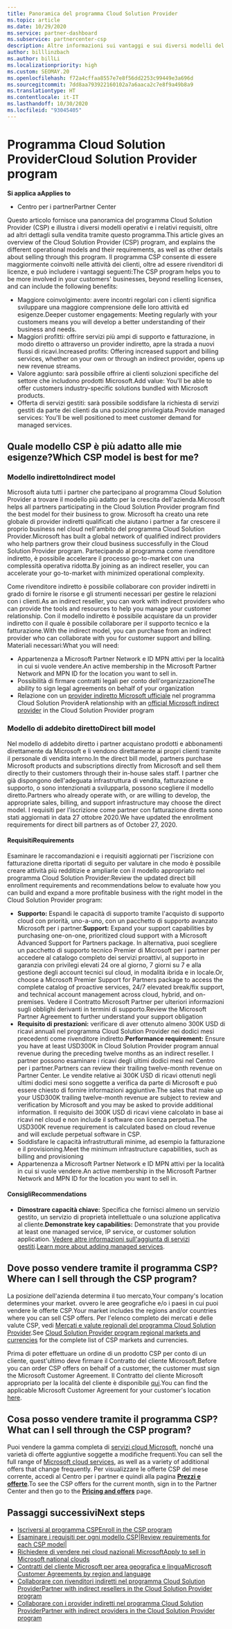 ```yaml
---
title: Panoramica del programma Cloud Solution Provider
ms.topic: article
ms.date: 10/29/2020
ms.service: partner-dashboard
ms.subservice: partnercenter-csp
description: Altre informazioni sui vantaggi e sui diversi modelli del programma Cloud Solution Provider(CSP) per favorire la crescita aziendale con nuovi clienti e nuove competenze.
author: billlinzbach
ms.author: billLi
ms.localizationpriority: high
ms.custom: SEOMAY.20
ms.openlocfilehash: f72a4cffaa8557e7e8f56dd2253c99449e3a696d
ms.sourcegitcommit: 7dd8aa793922160102a7a6aaca2c7e8f9a49b8a9
ms.translationtype: HT
ms.contentlocale: it-IT
ms.lasthandoff: 10/30/2020
ms.locfileid: "93045405"
---
```

# <a name="cloud-solution-provider-program"></a><span data-ttu-id="0cf92-103">Programma Cloud Solution Provider</span><span class="sxs-lookup"><span data-stu-id="0cf92-103">Cloud Solution Provider program</span></span> 

<span data-ttu-id="0cf92-104">**Si applica a**</span><span class="sxs-lookup"><span data-stu-id="0cf92-104">**Applies to**</span></span>

- <span data-ttu-id="0cf92-105">Centro per i partner</span><span class="sxs-lookup"><span data-stu-id="0cf92-105">Partner Center</span></span>

<span data-ttu-id="0cf92-106">Questo articolo fornisce una panoramica del programma Cloud Solution Provider (CSP) e illustra i diversi modelli operativi e i relativi requisiti, oltre ad altri dettagli sulla vendita tramite questo programma.</span><span class="sxs-lookup"><span data-stu-id="0cf92-106">This article gives an overview of the Cloud Solution Provider (CSP) program, and explains the different operational models and their requirements, as well as other details about selling through this program.</span></span>  <span data-ttu-id="0cf92-107">Il programma CSP consente di essere maggiormente coinvolti nelle attività dei clienti, oltre ad essere rivenditori di licenze, e può includere i vantaggi seguenti:</span><span class="sxs-lookup"><span data-stu-id="0cf92-107">The CSP program helps you to be more involved in your customers' businesses, beyond reselling licenses, and can include the following benefits:</span></span> 

- <span data-ttu-id="0cf92-108">Maggiore coinvolgimento: avere incontri regolari con i clienti significa sviluppare una maggiore comprensione delle loro attività ed esigenze.</span><span class="sxs-lookup"><span data-stu-id="0cf92-108">Deeper customer engagements: Meeting regularly with your customers means you will develop a better understanding of their business and needs.</span></span>
- <span data-ttu-id="0cf92-109">Maggiori profitti: offrire servizi più ampi di supporto e fatturazione, in modo diretto o attraverso un provider indiretto, apre la strada a nuovi flussi di ricavi.</span><span class="sxs-lookup"><span data-stu-id="0cf92-109">Increased profits: Offering increased support and billing services, whether on your own or through an indirect provider, opens up new revenue streams.</span></span>  
- <span data-ttu-id="0cf92-110">Valore aggiunto: sarà possibile offrire ai clienti soluzioni specifiche del settore che includono prodotti Microsoft.</span><span class="sxs-lookup"><span data-stu-id="0cf92-110">Add value: You'll be able to offer customers industry-specific solutions bundled with Microsoft products.</span></span>
- <span data-ttu-id="0cf92-111">Offerta di servizi gestiti: sarà possibile soddisfare la richiesta di servizi gestiti da parte dei clienti da una posizione privilegiata.</span><span class="sxs-lookup"><span data-stu-id="0cf92-111">Provide managed services: You'll be well positioned to meet customer demand for managed services.</span></span> 

## <a name="which-csp-model-is-best-for-me"></a><span data-ttu-id="0cf92-112">Quale modello CSP è più adatto alle mie esigenze?</span><span class="sxs-lookup"><span data-stu-id="0cf92-112">Which CSP model is best for me?</span></span>

### <a name="indirect-model"></a><span data-ttu-id="0cf92-113">Modello indiretto</span><span class="sxs-lookup"><span data-stu-id="0cf92-113">Indirect model</span></span>

<span data-ttu-id="0cf92-114">Microsoft aiuta tutti i partner che partecipano al programma Cloud Solution Provider a trovare il modello più adatto per la crescita dell'azienda.</span><span class="sxs-lookup"><span data-stu-id="0cf92-114">Microsoft helps all partners participating in the Cloud Solution Provider program find the best model for their business to grow.</span></span> <span data-ttu-id="0cf92-115">Microsoft ha creato una rete globale di provider indiretti qualificati che aiutano i partner a far crescere il proprio business nel cloud nell'ambito del programma Cloud Solution Provider.</span><span class="sxs-lookup"><span data-stu-id="0cf92-115">Microsoft has built a global network of qualified indirect providers who help partners grow their cloud business successfully in the Cloud Solution Provider program.</span></span> <span data-ttu-id="0cf92-116">Partecipando al programma come rivenditore indiretto, è possibile accelerare il processo go-to-market con una complessità operativa ridotta.</span><span class="sxs-lookup"><span data-stu-id="0cf92-116">By joining as an indirect reseller, you can accelerate your go-to-market with minimized operational complexity.</span></span> 

<span data-ttu-id="0cf92-117">Come rivenditore indiretto è possibile collaborare con provider indiretti in grado di fornire le risorse e gli strumenti necessari per gestire le relazioni con i clienti.</span><span class="sxs-lookup"><span data-stu-id="0cf92-117">As an indirect reseller, you can work with indirect providers who can provide the tools and resources to help you manage your customer relationship.</span></span> <span data-ttu-id="0cf92-118">Con il modello indiretto è possibile acquistare da un provider indiretto con il quale è possibile collaborare per il supporto tecnico e la fatturazione.</span><span class="sxs-lookup"><span data-stu-id="0cf92-118">With the indirect model, you can purchase from an indirect provider who can collaborate with you for customer support and billing.</span></span>
<span data-ttu-id="0cf92-119">Materiali necessari:</span><span class="sxs-lookup"><span data-stu-id="0cf92-119">What you will need:</span></span> 

- <span data-ttu-id="0cf92-120">Appartenenza a Microsoft Partner Network e ID MPN attivi per la località in cui si vuole vendere.</span><span class="sxs-lookup"><span data-stu-id="0cf92-120">An active membership in the Microsoft Partner Network and MPN ID for the location you want to sell in.</span></span>
- <span data-ttu-id="0cf92-121">Possibilità di firmare contratti legali per conto dell'organizzazione</span><span class="sxs-lookup"><span data-stu-id="0cf92-121">The ability to sign legal agreements on behalf of your organization</span></span>
- <span data-ttu-id="0cf92-122">Relazione con un [provider indiretto Microsoft ufficiale](https://partnercenter.microsoft.com/partner/find-a-provider) nel programma Cloud Solution Provider</span><span class="sxs-lookup"><span data-stu-id="0cf92-122">A relationship with an [official Microsoft indirect provider](https://partnercenter.microsoft.com/partner/find-a-provider) in the Cloud Solution Provider program</span></span>

### <a name="direct-bill-model"></a><span data-ttu-id="0cf92-123">Modello di addebito diretto</span><span class="sxs-lookup"><span data-stu-id="0cf92-123">Direct bill model</span></span>

<span data-ttu-id="0cf92-124">Nel modello di addebito diretto i partner acquistano prodotti e abbonamenti direttamente da Microsoft e li vendono direttamente ai propri clienti tramite il personale di vendita interno.</span><span class="sxs-lookup"><span data-stu-id="0cf92-124">In the direct bill model, partners purchase Microsoft products and subscriptions directly from Microsoft and sell them directly to their customers through their in-house sales staff.</span></span> <span data-ttu-id="0cf92-125">I partner che già dispongono dell'adeguata infrastruttura di vendita, fatturazione e supporto, o sono intenzionati a svilupparla, possono scegliere il modello diretto.</span><span class="sxs-lookup"><span data-stu-id="0cf92-125">Partners who already operate with, or are willing to develop, the appropriate sales, billing, and support infrastructure may choose the direct model.</span></span> <span data-ttu-id="0cf92-126">I requisiti per l'iscrizione come partner con fatturazione diretta sono stati aggiornati in data 27 ottobre 2020.</span><span class="sxs-lookup"><span data-stu-id="0cf92-126">We have updated the enrollment requirements for direct bill partners as of October 27, 2020.</span></span>

#### <a name="requirements"></a><span data-ttu-id="0cf92-127">Requisiti</span><span class="sxs-lookup"><span data-stu-id="0cf92-127">Requirements</span></span>

<span data-ttu-id="0cf92-128">Esaminare le raccomandazioni e i requisiti aggiornati per l'iscrizione con fatturazione diretta riportati di seguito per valutare in che modo è possibile creare attività più redditizie e ampliarle con il modello appropriato nel programma Cloud Solution Provider:</span><span class="sxs-lookup"><span data-stu-id="0cf92-128">Review the updated direct bill enrollment requirements and recommendations below to evaluate how you can build and expand a more profitable business with the right model in the Cloud Solution Provider program:</span></span>  

- <span data-ttu-id="0cf92-129">**Supporto:** Espandi le capacità di supporto tramite l'acquisto di supporto cloud con priorità, uno-a-uno, con un pacchetto di supporto avanzato Microsoft per i partner.</span><span class="sxs-lookup"><span data-stu-id="0cf92-129">**Support:** Expand your support capabilities by purchasing one-on-one, prioritized cloud support with a Microsoft Advanced Support for Partners package.</span></span> <span data-ttu-id="0cf92-130">In alternativa, puoi scegliere un pacchetto di supporto tecnico Premier di Microsoft per i partner per accedere al catalogo completo dei servizi proattivi, al supporto in garanzia con privilegi elevati 24 ore al giorno, 7 giorni su 7 e alla gestione degli account tecnici sul cloud, in modalità ibrida e in locale.</span><span class="sxs-lookup"><span data-stu-id="0cf92-130">Or, choose a Microsoft Premier Support for Partners package to access the complete catalog of proactive services, 24/7 elevated break/fix support, and technical account management across cloud, hybrid, and on-premises.</span></span> <span data-ttu-id="0cf92-131">Vedere il Contratto Microsoft Partner per ulteriori informazioni sugli obblighi derivanti in termini di supporto.</span><span class="sxs-lookup"><span data-stu-id="0cf92-131">Review the Microsoft Partner Agreement to further understand your support obligation</span></span>
- <span data-ttu-id="0cf92-132">**Requisito di prestazioni:** verificare di aver ottenuto almeno 300K USD di ricavi annuali nel programma Cloud Solution Provider nei dodici mesi precedenti come rivenditore indiretto.</span><span class="sxs-lookup"><span data-stu-id="0cf92-132">**Performance requirement:** Ensure you have at least USD300K in Cloud Solution Provider program annual revenue during the preceding twelve months as an indirect reseller.</span></span> <span data-ttu-id="0cf92-133">I partner possono esaminare i ricavi degli ultimi dodici mesi nel Centro per i partner.</span><span class="sxs-lookup"><span data-stu-id="0cf92-133">Partners can review their trailing twelve-month revenue on Partner Center.</span></span> <span data-ttu-id="0cf92-134">Le vendite relative ai 300K USD di ricavi ottenuti negli ultimi dodici mesi sono soggette a verifica da parte di Microsoft e può essere chiesto di fornire informazioni aggiuntive.</span><span class="sxs-lookup"><span data-stu-id="0cf92-134">The sales that make up your USD300K trailing twelve-month revenue are subject to review and verification by Microsoft and you may be asked to provide additional information.</span></span> <span data-ttu-id="0cf92-135">Il requisito dei 300K USD di ricavi viene calcolato in base ai ricavi nel cloud e non include il software con licenza perpetua.</span><span class="sxs-lookup"><span data-stu-id="0cf92-135">The USD300K revenue requirement is calculated based on cloud revenue and will exclude perpetual software in CSP.</span></span>
- <span data-ttu-id="0cf92-136">Soddisfare le capacità infrastrutturali minime, ad esempio la fatturazione e il provisioning.</span><span class="sxs-lookup"><span data-stu-id="0cf92-136">Meet the minimum infrastructure capabilities, such as billing and provisioning</span></span>
- <span data-ttu-id="0cf92-137">Appartenenza a Microsoft Partner Network e ID MPN attivi per la località in cui si vuole vendere.</span><span class="sxs-lookup"><span data-stu-id="0cf92-137">An active membership in the Microsoft Partner Network and MPN ID for the location you want to sell in.</span></span>

#### <a name="recommendations"></a><span data-ttu-id="0cf92-138">Consigli</span><span class="sxs-lookup"><span data-stu-id="0cf92-138">Recommendations</span></span>

- <span data-ttu-id="0cf92-139">**Dimostrare capacità chiave:** Specifica che fornisci almeno un servizio gestito, un servizio di proprietà intellettuale o una soluzione applicativa al cliente.</span><span class="sxs-lookup"><span data-stu-id="0cf92-139">**Demonstrate key capabilities:** Demonstrate that you provide at least one managed service, IP service, or customer solution application.</span></span> <span data-ttu-id="0cf92-140">[Vedere altre informazioni sull'aggiunta di servizi gestiti](https://partner.microsoft.com/solutions/managed-services).</span><span class="sxs-lookup"><span data-stu-id="0cf92-140">[Learn more about adding managed services](https://partner.microsoft.com/solutions/managed-services).</span></span> 

## <a name="where-can-i-sell-through-the-csp-program"></a><span data-ttu-id="0cf92-141">Dove posso vendere tramite il programma CSP?</span><span class="sxs-lookup"><span data-stu-id="0cf92-141">Where can I sell through the CSP program?</span></span>

<span data-ttu-id="0cf92-142">La posizione dell'azienda determina il tuo mercato,</span><span class="sxs-lookup"><span data-stu-id="0cf92-142">Your company's location determines your market.</span></span> <span data-ttu-id="0cf92-143">ovvero le aree geografiche e/o i paesi in cui puoi vendere le offerte CSP.</span><span class="sxs-lookup"><span data-stu-id="0cf92-143">Your market includes the regions and/or countries where you can sell CSP offers.</span></span> <span data-ttu-id="0cf92-144">Per l'elenco completo dei mercati e delle valute CSP, vedi [Mercati e valute regionali del programma Cloud Solution Provider](regional-authorization-overview.md).</span><span class="sxs-lookup"><span data-stu-id="0cf92-144">See [Cloud Solution Provider program regional markets and currencies](regional-authorization-overview.md) for the complete list of CSP markets and currencies.</span></span>

<span data-ttu-id="0cf92-145">Prima di poter effettuare un ordine di un prodotto CSP per conto di un cliente, quest'ultimo deve firmare il Contratto del cliente Microsoft.</span><span class="sxs-lookup"><span data-stu-id="0cf92-145">Before you can order CSP offers on behalf of a customer, the customer must sign the Microsoft Customer Agreement.</span></span> <span data-ttu-id="0cf92-146">Il Contratto del cliente Microsoft appropriato per la località del cliente è disponibile [qui](agreements.md).</span><span class="sxs-lookup"><span data-stu-id="0cf92-146">You can find the applicable Microsoft Customer Agreement for your customer's location [here](agreements.md).</span></span>  

## <a name="what-can-i-sell-through-the-csp-program"></a><span data-ttu-id="0cf92-147">Cosa posso vendere tramite il programma CSP?</span><span class="sxs-lookup"><span data-stu-id="0cf92-147">What can I sell through the CSP program?</span></span>

<span data-ttu-id="0cf92-148">Puoi vendere la gamma completa di [servizi cloud Microsoft](https://partner.microsoft.com/cloud-solution-provider/products-and-services), nonché una varietà di offerte aggiuntive soggette a modifiche frequenti.</span><span class="sxs-lookup"><span data-stu-id="0cf92-148">You can sell the full range of [Microsoft cloud services](https://partner.microsoft.com/cloud-solution-provider/products-and-services), as well as a variety of additional offers that change frequently.</span></span> <span data-ttu-id="0cf92-149">Per visualizzare le offerte CSP del mese corrente, accedi al Centro per i partner e quindi alla pagina [**Prezzi e offerte**](https://partnercenter.microsoft.com/pcv/sales).</span><span class="sxs-lookup"><span data-stu-id="0cf92-149">To see the CSP offers for the current month, sign in to the Partner Center and then go to the [**Pricing and offers**](https://partnercenter.microsoft.com/pcv/sales) page.</span></span>

## <a name="next-steps"></a><span data-ttu-id="0cf92-150">Passaggi successivi</span><span class="sxs-lookup"><span data-stu-id="0cf92-150">Next steps</span></span>

- [<span data-ttu-id="0cf92-151">Iscriversi al programma CSP</span><span class="sxs-lookup"><span data-stu-id="0cf92-151">Enroll in the CSP program</span></span>](enrolling-in-the-csp-program.md)
- <span data-ttu-id="0cf92-152">[Esaminare i requisiti per ogni modello CSP](https://partnercenter.microsoft.com/partner/cloud-solution-provider)|</span><span class="sxs-lookup"><span data-stu-id="0cf92-152">[Review requirements for each CSP model](https://partnercenter.microsoft.com/partner/cloud-solution-provider)|</span></span>
- [<span data-ttu-id="0cf92-153">Richiedere di vendere nei cloud nazionali Microsoft</span><span class="sxs-lookup"><span data-stu-id="0cf92-153">Apply to sell in Microsoft national clouds</span></span>](csp-national-clouds-overview.md)
- [<span data-ttu-id="0cf92-154">Contratti del cliente Microsoft per area geografica e lingua</span><span class="sxs-lookup"><span data-stu-id="0cf92-154">Microsoft Customer Agreements by region and language</span></span>](agreements.md)
- [<span data-ttu-id="0cf92-155">Collaborare con rivenditori indiretti nel programma Cloud Solution Provider</span><span class="sxs-lookup"><span data-stu-id="0cf92-155">Partner with indirect resellers in the Cloud Solution Provider program</span></span>](indirect-provider-tasks-in-partner-center.md)
- [<span data-ttu-id="0cf92-156">Collaborare con i provider indiretti nel programma Cloud Solution Provider</span><span class="sxs-lookup"><span data-stu-id="0cf92-156">Partner with indirect providers in the Cloud Solution Provider program</span></span>](indirect-reseller-tasks-in-partner-center.md)
